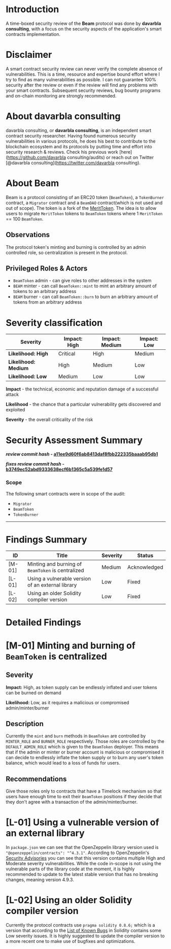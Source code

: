 # Introduction

A time-boxed security review of the **Beam** protocol was done by **davarbla consulting**, with a focus on the security aspects of the application's smart contracts implementation.

# Disclaimer

A smart contract security review can never verify the complete absence of vulnerabilities. This is a time, resource and expertise bound effort where I try to find as many vulnerabilities as possible. I can not guarantee 100% security after the review or even if the review will find any problems with your smart contracts. Subsequent security reviews, bug bounty programs and on-chain monitoring are strongly recommended.

# About **davarbla consulting**

 davarbla consulting, or **davarbla consulting**, is an independent smart contract security researcher. Having found numerous security vulnerabilities in various protocols, he does his best to contribute to the blockchain ecosystem and its protocols by putting time and effort into security research & reviews. Check his previous work [here](https://github.com/davarbla consulting/audits) or reach out on Twitter [@davarbla consulting](https://twitter.com/davarbla consulting).

# About **Beam**

Beam is a protocol consisting of an ERC20 token (`BeamToken`), a `TokenBurner` contract, a `Migrator` contract and a `BeamDAO` contract(which is not used and out of scope). The token is a fork of the [MeritToken](https://etherscan.io/address/0x949d48eca67b17269629c7194f4b727d4ef9e5d6#code). The idea is to allow users to migrate `MeritToken` tokens to `BeamToken` tokens where 1 `MeritToken` == 100 `BeamToken`.

## Observations

The protocol token's minting and burning is controlled by an admin controlled role, so centralization is present in the protocol.

## Privileged Roles & Actors

- `BeamToken` admin - can give roles to other addresses in the system
- `BEAM` minter - can call `BeamToken::mint` to mint an arbitrary amount of tokens to an arbitrary address
- `BEAM` burner - can call `BeamToken::burn` to burn an arbitrary amount of tokens from an arbitrary address

# Severity classification

| Severity               | Impact: High | Impact: Medium | Impact: Low |
| ---------------------- | ------------ | -------------- | ----------- |
| **Likelihood: High**   | Critical     | High           | Medium      |
| **Likelihood: Medium** | High         | Medium         | Low         |
| **Likelihood: Low**    | Medium       | Low            | Low         |

**Impact** - the technical, economic and reputation damage of a successful attack

**Likelihood** - the chance that a particular vulnerability gets discovered and exploited

**Severity** - the overall criticality of the risk

# Security Assessment Summary

**_review commit hash_ - [a11ee9d60f6ab8413daf8fbb222335baaab95db1](https://github.com/Merit-Circle/beam-token/tree/a11ee9d60f6ab8413daf8fbb222335baaab95db1)**

**_fixes review commit hash_ - [b3749ec52abd9333638ecf6b1365c5a539fe1d57](https://github.com/Merit-Circle/beam-token/tree/b3749ec52abd9333638ecf6b1365c5a539fe1d57)**

### Scope

The following smart contracts were in scope of the audit:

- `Migrator`
- `BeamToken`
- `TokenBurner`

---

# Findings Summary

| ID     | Title                                             | Severity | Status       |
| ------ | ------------------------------------------------- | -------- | ------------ |
| [M-01] | Minting and burning of `BeamToken` is centralized | Medium   | Acknowledged |
| [L-01] | Using a vulnerable version of an external library | Low      | Fixed        |
| [L-02] | Using an older Solidity compiler version          | Low      | Fixed        |

# Detailed Findings

# [M-01] Minting and burning of `BeamToken` is centralized

## Severity

**Impact:**
High, as token supply can be endlessly inflated and user tokens can be burned on demand

**Likelihood:**
Low, as it requires a malicious or compromised admin/minter/burner

## Description

Currently the `mint` and `burn` methods in `BeamToken` are controlled by `MINTER_ROLE` and `BURNER_ROLE` respectively. Those roles are controlled by the `DEFAULT_ADMIN_ROLE` which is given to the `BeamToken` deployer. This means that if the admin or minter or burner account is malicious or compromised it can decide to endlessly inflate the token supply or to burn any user's token balance, which would lead to a loss of funds for users.

## Recommendations

Give those roles only to contracts that have a Timelock mechanism so that users have enough time to exit their `BeamToken` positions if they decide that they don't agree with a transaction of the admin/minter/burner.

# [L-01] Using a vulnerable version of an external library

In `package.json` we can see that the OpenZeppelin library version used is `"@openzeppelin/contracts": "^4.3.1"`. According to OpenZeppelin's [Security Advisories](https://github.com/OpenZeppelin/openzeppelin-contracts/security/advisories) you can see that this version contains multiple High and Moderate severity vulnerabilities. While the code in-scope is not using the vulnerable parts of the library code at the moment, it is highly recommended to update to the latest stable version that has no breaking changes, meaning version 4.9.3.

# [L-02] Using an older Solidity compiler version

Currently the protocol contracts use `pragma solidity 0.8.6;` which is a version that according to the [List of Known Bugs](https://docs.soliditylang.org/en/develop/bugs.html) in Solidity contains some Low severity issues. It is highly suggested to update the compiler version to a more recent one to make use of bugfixes and optimizations.
